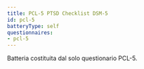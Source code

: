 ```yaml
---
title: PCL-5 PTSD Checklist DSM-5
id: pcl-5
batteryType: self
questionnaires:
- pcl-5
---
```

Batteria costituita dal solo questionario PCL-5.